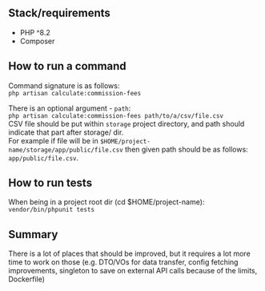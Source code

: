 ## Stack/requirements
- PHP ^8.2
- Composer

## How to run a command

Command signature is as follows:</br>
`php artisan calculate:commission-fees`

There is an optional argument - `path`: </br>
`php artisan calculate:commission-fees path/to/a/csv/file.csv`</br>
CSV file should be put within `storage` project directory, and path should indicate that part after storage/ dir.</br>
For example if file will be in `$HOME/project-name/storage/app/public/file.csv` then given path should be as follows:</br>
`app/public/file.csv`.

## How to run tests
When being in a project root dir (cd $HOME/project-name):</br>
`vendor/bin/phpunit tests`

## Summary

There is a lot of places that should be improved, but it requires a lot more time to work on those
(e.g. DTO/VOs for data transfer, config fetching improvements, singleton to save on external API
calls because of the limits, Dockerfile)